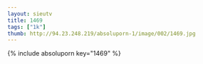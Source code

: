 ```yaml
--- 
layout: sieutv
title: 1469
tags: ["1k"]
thumb: http://94.23.248.219/absoluporn-1/image/002/1469.jpg
---
```

{% include absoluporn key="1469" %} 
